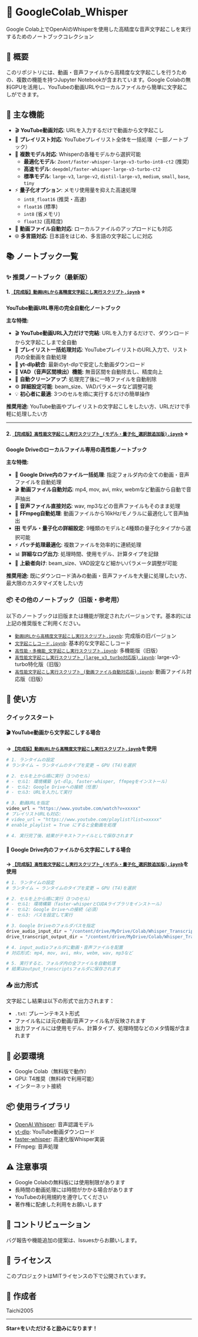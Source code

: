 # 🎤 GoogleColab_Whisper

Google Colab上でOpenAIのWhisperを使用した高精度な音声文字起こしを実行するためのノートブックコレクション

## 📝 概要

このリポジトリには、動画・音声ファイルから高精度な文字起こしを行うための、複数の機能を持つJupyter Notebookが含まれています。Google Colabの無料GPUを活用し、YouTubeの動画URLやローカルファイルから簡単に文字起こしができます。

## 🚀 主な機能

- 🎬 **YouTube動画対応**: URLを入力するだけで動画から文字起こし
- 📂 **プレイリスト対応**: YouTubeプレイリスト全体を一括処理（一部ノートブック）
- 🎯 **複数モデル対応**: Whisperの各種モデルから選択可能
  - **最適化モデル**: `Zoont/faster-whisper-large-v3-turbo-int8-ct2` (推奨)
  - **高速モデル**: `deepdml/faster-whisper-large-v3-turbo-ct2`
  - **標準モデル**: `large-v3`, `large-v2`, `distil-large-v3`, `medium`, `small`, `base`, `tiny`
- ⚡ **量子化オプション**: メモリ使用量を抑えた高速処理
  - `int8_float16` (推奨・高速)
  - `float16` (標準)
  - `int8` (省メモリ)
  - `float32` (高精度)
- 📁 **動画ファイル自動対応**: ローカルファイルのアップロードにも対応
- 🌐 **多言語対応**: 日本語をはじめ、多言語の文字起こしに対応

## 📚 ノートブック一覧

### ✨ 推奨ノートブック（最新版）

#### 1. [`【完成版】動画URLから高精度文字起こし実行スクリプト.ipynb`](notebooks/【完成版】動画URLから高精度文字起こし実行スクリプト.ipynb) ⭐
**YouTube動画URL専用の完全自動化ノートブック**

**主な特徴:**
- 🎬 **YouTube動画URL入力だけで完結**: URLを入力するだけで、ダウンロードから文字起こしまで全自動
- 📂 **プレイリスト一括処理対応**: YouTubeプレイリストのURL入力で、リスト内の全動画を自動処理
- 🚀 **yt-dlp統合**: 最新のyt-dlpで安定した動画ダウンロード
- 🎯 **VAD（音声区間検出）機能**: 無音区間を自動除去し、精度向上
- 🧹 **自動クリーンアップ**: 処理完了後に一時ファイルを自動削除
- ⚙️ **詳細設定可能**: beam_size、VADパラメータなど調整可能
- 💡 **初心者に最適**: 3つのセルを順に実行するだけの簡単操作

**推奨用途:** YouTube動画やプレイリストの文字起こしをしたい方、URLだけで手軽に処理したい方

---

#### 2. [`【完成版】高性能文字起こし実行スクリプト_(モデル・量子化_選択肢追加版).ipynb`](notebooks/【完成版】高性能文字起こし実行スクリプト_(モデル・量子化_選択肢追加版).ipynb) ⭐
**Google Driveのローカルファイル専用の高性能ノートブック**

**主な特徴:**
- 📁 **Google Drive内のファイル一括処理**: 指定フォルダ内の全ての動画・音声ファイルを自動処理
- 🎬 **動画ファイル自動対応**: mp4, mov, avi, mkv, webmなど動画から自動で音声抽出
- 🎵 **音声ファイル直接対応**: wav, mp3などの音声ファイルもそのまま処理
- 🔧 **FFmpeg自動処理**: 動画ファイルから16kHz/モノラルに最適化して音声抽出
- 🎛️ **モデル・量子化の詳細設定**: 9種類のモデルと4種類の量子化タイプから選択可能
- ⚡ **バッチ処理最適化**: 複数ファイルを効率的に連続処理
- 📊 **詳細なログ出力**: 処理時間、使用モデル、計算タイプを記録
- 💪 **上級者向け**: beam_size、VAD設定など細かいパラメータ調整が可能

**推奨用途:** 既にダウンロード済みの動画・音声ファイルを大量に処理したい方、最大限のカスタマイズをしたい方

### 📦 その他のノートブック（旧版・参考用）

以下のノートブックは旧版または機能が限定されたバージョンです。基本的には上記の推奨版をご利用ください。

- [`動画URLから高精度文字起こし実行スクリプト.ipynb`](notebooks/動画URLから高精度文字起こし実行スクリプト.ipynb): 完成版の旧バージョン
- [`文字起こしコード.ipynb`](notebooks/文字起こしコード.ipynb): 基本的な文字起こしコード
- [`高性能・多機能_文字起こし実行スクリプト.ipynb`](notebooks/高性能・多機能_文字起こし実行スクリプト.ipynb): 多機能版（旧版）
- [`高性能文字起こし実行スクリプト_(large_v3_turbo対応版).ipynb`](notebooks/高性能文字起こし実行スクリプト_(large_v3_turbo対応版).ipynb): large-v3-turbo特化版（旧版）
- [`高性能文字起こし実行スクリプト_(動画ファイル自動対応版).ipynb`](notebooks/高性能文字起こし実行スクリプト_(動画ファイル自動対応版).ipynb): 動画ファイル対応版（旧版）

## 🎯 使い方

### クイックスタート

#### 🎬 YouTube動画から文字起こしする場合
**→ [`【完成版】動画URLから高精度文字起こし実行スクリプト.ipynb`](notebooks/【完成版】動画URLから高精度文字起こし実行スクリプト.ipynb)を使用**

```python
# 1. ランタイムの設定
# ランタイム → ランタイムのタイプを変更 → GPU (T4)を選択

# 2. セルを上から順に実行（3つのセル）
# - セル1: 環境構築（yt-dlp, faster-whisper, ffmpegをインストール）
# - セル2: Google Driveへの接続（任意）
# - セル3: URLを入力して実行

# 3. 動画URLを指定
video_url = "https://www.youtube.com/watch?v=xxxxx"
# プレイリストURLも対応:
# video_url = "https://www.youtube.com/playlist?list=xxxxx"
# enable_playlist = True にすると全動画を処理

# 4. 実行完了後、結果がテキストファイルとして保存されます
```

#### 📁 Google Drive内のファイルから文字起こしする場合
**→ [`【完成版】高性能文字起こし実行スクリプト_(モデル・量子化_選択肢追加版).ipynb`](notebooks/【完成版】高性能文字起こし実行スクリプト_(モデル・量子化_選択肢追加版).ipynb)を使用**

```python
# 1. ランタイムの設定
# ランタイム → ランタイムのタイプを変更 → GPU (T4)を選択

# 2. セルを上から順に実行（3つのセル）
# - セル1: 環境構築（faster-whisperとCUDAライブラリをインストール）
# - セル2: Google Driveへの接続（必須）
# - セル3: パスを設定して実行

# 3. Google Driveのフォルダパスを指定
drive_audio_input_dir = "/content/drive/MyDrive/Colab/Whisper_Transcripts/input_audio"
drive_transcript_output_dir = "/content/drive/MyDrive/Colab/Whisper_Transcripts/output_transcripts"

# 4. input_audioフォルダに動画・音声ファイルを配置
# 対応形式: mp4, mov, avi, mkv, webm, wav, mp3など

# 5. 実行すると、フォルダ内の全ファイルを自動処理
# 結果はoutput_transcriptsフォルダに保存されます
```

### 📤 出力形式

文字起こし結果は以下の形式で出力されます：
- `.txt`: プレーンテキスト形式
- ファイル名には元の動画/音声ファイル名が反映されます
- 出力ファイルには使用モデル、計算タイプ、処理時間などのメタ情報が含まれます

## 🔧 必要環境

- Google Colab（無料版で動作）
- GPU: T4推奨（無料枠で利用可能）
- インターネット接続

## 📦 使用ライブラリ

- [OpenAI Whisper](https://github.com/openai/whisper): 音声認識モデル
- [yt-dlp](https://github.com/yt-dlp/yt-dlp): YouTube動画ダウンロード
- [faster-whisper](https://github.com/guillaumekln/faster-whisper): 高速化版Whisper実装
- FFmpeg: 音声処理

## ⚠️ 注意事項

- Google Colabの無料版には使用制限があります
- 長時間の動画処理には時間がかかる場合があります
- YouTubeの利用規約を遵守してください
- 著作権に配慮した利用をお願いします

## 🤝 コントリビューション

バグ報告や機能追加の提案は、Issuesからお願いします。

## 📄 ライセンス

このプロジェクトはMITライセンスの下で公開されています。

## 👤 作成者

Taichi2005

---

**Star⭐をいただけると励みになります！**
